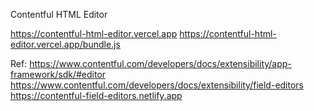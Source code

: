 Contentful HTML Editor

https://contentful-html-editor.vercel.app
https://contentful-html-editor.vercel.app/bundle.js


Ref:
https://www.contentful.com/developers/docs/extensibility/app-framework/sdk/#editor
https://www.contentful.com/developers/docs/extensibility/field-editors
https://contentful-field-editors.netlify.app